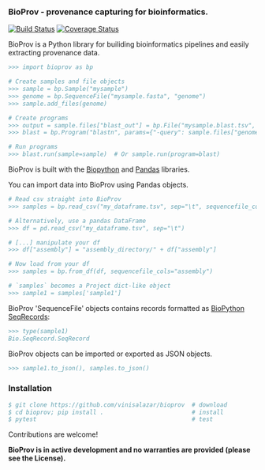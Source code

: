 ### BioProv - provenance capturing for bioinformatics.

[![Build Status](https://travis-ci.org/vinisalazar/BioProv.svg?branch=master)](https://travis-ci.org/vinisalazar/BioProv) [![Coverage Status](https://coveralls.io/repos/github/vinisalazar/BioProv/badge.svg?branch=master&service=github)](https://coveralls.io/github/vinisalazar/BioProv?branch=master&service=github)

BioProv is a Python library for builiding bioinformatics pipelines and easily extracting provenance data.

```bibtex
>>> import bioprov as bp

# Create samples and file objects
>>> sample = bp.Sample("mysample")
>>> genome = bp.SequenceFile("mysample.fasta", "genome")
>>> sample.add_files(genome)

# Create programs
>>> output = sample.files["blast_out"] = bp.File("mysample.blast.tsv", "blast_out")
>>> blast = bp.Program("blastn", params={"-query": sample.files["genome"], "-db": "mydb.fasta", "-out": output})

# Run programs
>>> blast.run(sample=sample)  # Or sample.run(program=blast)
```

BioProv is built with the [Biopython](https://biopython.org/) and [Pandas](http://pandas.pydata.org/) libraries.

You can import data into BioProv using Pandas objects.

```bibtex
# Read csv straight into BioProv
>>> samples = bp.read_csv("my_dataframe.tsv", sep="\t", sequencefile_cols="assembly")

# Alternatively, use a pandas DataFrame
>>> df = pd.read_csv("my_dataframe.tsv", sep="\t")

# [...] manipulate your df
>>> df["assembly"] = "assembly_directory/" + df["assembly"]

# Now load from your df
>>> samples = bp.from_df(df, sequencefile_cols="assembly")

# `samples` becomes a Project dict-like object
>>> sample1 = samples['sample1']
```

BioProv 'SequenceFile' objects contains records formatted as [BioPython SeqRecords](https://biopython.org/wiki/SeqRecord):

```bibtex
>>> type(sample1)
Bio.SeqRecord.SeqRecord
```

BioProv objects can be imported or exported as JSON objects.

```bibtex
>>> sample1.to_json(), samples.to_json()
```


### Installation

```bibtex
$ git clone https://github.com/vinisalazar/bioprov  # download
$ cd bioprov; pip install .                         # install
$ pytest                                            # test
```

Contributions are welcome!

**BioProv is in active development and no warranties are provided (please see the License).**
